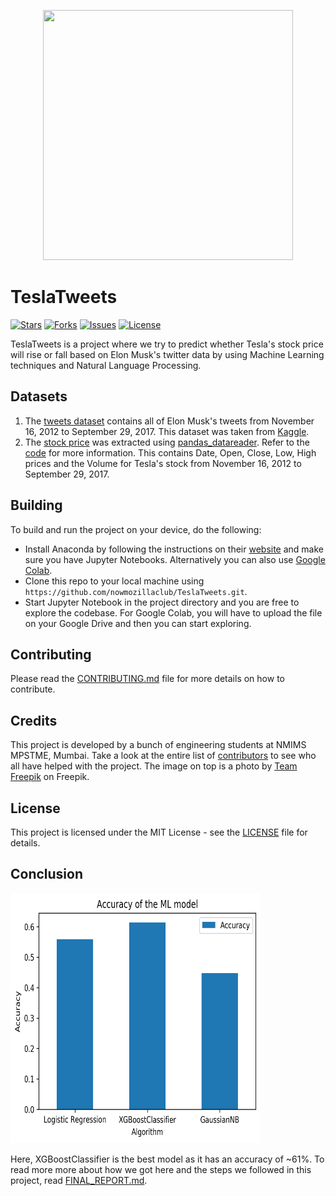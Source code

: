 <p align="center"><img src="https://github.com/nowmozillaclub/TeslaTweets/blob/aajinkya-update/logo/Icon.svg" height=400 width=400 ></img></p>

# TeslaTweets

[![Stars](https://img.shields.io/github/stars/nowmozillaclub/TeslaTweets.svg)](https://github.com/nowmozillaclub/TeslaTweets/stargazers)
[![Forks](https://img.shields.io/github/forks/nowmozillaclub/TeslaTweets.svg)](https://github.com/nowmozillaclub/TeslaTweets/network/members)
[![Issues](https://img.shields.io/github/issues/nowmozillaclub/TeslaTweets.svg)](https://github.com/nowmozillaclub/TeslaTweets/issues)
[![License](https://img.shields.io/github/license/nowmozillaclub/TeslaTweets.svg)](https://opensource.org/licenses/GPL-3.0)

TeslaTweets is a project where we try to predict whether Tesla's stock price will rise or fall based on Elon Musk's twitter data by using Machine Learning techniques and Natural Language Processing.

## Datasets

1. The [tweets dataset](datasets/data_elonmusk.csv) contains all of Elon Musk's tweets from November 16, 2012 to September 29, 2017. This dataset was taken from [Kaggle](https://www.kaggle.com/kulgen/elon-musks-tweets).
2. The [stock price](datasets/tsla_stock_price.csv) was extracted using [pandas_datareader](https://pandas-datareader.readthedocs.io/en/latest/). Refer to the [code](datasets/extract_tsla_stock_price.py) for more information. This contains Date, Open, Close, Low, High prices and the Volume for Tesla's stock from November 16, 2012 to September 29, 2017.

## Building

To build and run the project on your device, do the following:

- Install Anaconda by following the instructions on their [website](https://www.anaconda.com/) and make sure you have Jupyter Notebooks. Alternatively you can also use [Google Colab](https://colab.research.google.com/).
- Clone this repo to your local machine using `https://github.com/nowmozillaclub/TeslaTweets.git`.
- Start Jupyter Notebook in the project directory and you are free to explore the codebase. For Google Colab, you will have to upload the file on your Google Drive and then you can start exploring.

## Contributing

Please read the [CONTRIBUTING.md](CONTRIBUTING.md) file for more details on how to contribute.

## Credits

This project is developed by a bunch of engineering students at NMIMS MPSTME, Mumbai. Take a look at the entire list of [contributors](https://github.com/nowmozillaclub/TeslaTweets/graphs/contributors) to see who all have helped with the project. The image on top is a photo by [Team Freepik](https://freepik.com) on Freepik.

## License

This project is licensed under the MIT License - see the [LICENSE](LICENSE) file for details.

## Conclusion

<img height="400" width="400" src='./branding/models_Accuracy.png' alt='Accuracy score of the models'/>

Here, XGBoostClassifier is the best model as it has an accuracy of ~61%. To read more more about how we got here and the steps we followed in this project, read [FINAL_REPORT.md](FINAL_REPORT.md).
